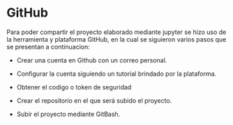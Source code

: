 # **GitHub**

Para poder compartir el proyecto elaborado mediante jupyter se hizo uso de la herramienta y plataforma GitHub, en la cual se siguieron varios pasos que se presentan a continuacion: 

* Crear una cuenta en Github con un correo personal.

* Configurar la cuenta siguiendo un tutorial brindado por la plataforma. 

* Obtener el codigo o token de seguridad

* Crear el repositorio en el que será subido el proyecto. 

* Subir el proyecto mediante GitBash. 